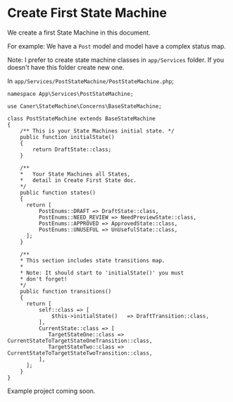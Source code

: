 


# Create First State Machine
We create a first State Machine in this document.

For example: We have a `Post` model and model have a complex status map.

Note: I prefer to create state machine classes in `app/Services` folder. If you doesn't have this folder create new one.

In `app/Services/PostStateMachine/PostStateMachine.php`;

    namespace App\Services\PostStateMachine;

    use Caner\StateMachine\Concerns\BaseStateMachine;
    
    class PostStateMachine extends BaseStateMachine  
    {
	    /** This is your State Machines initial state. */
    	public function initialState()  
    	{  
	    	return DraftState::class;  
    	}

		/** 
		*	Your State Machines all States, 
		*	detail in Create First State doc.
		*/
		public function states()  
		{  
		  return [  
			  PostEnums::DRAFT => DraftState::class,  
			  PostEnums::NEED_REVIEW => NeedPreviewState::class,  
			  PostEnums::APPROVED => ApprovedState::class,  
			  PostEnums::UNUSEFUL => UnUsefulState::class,  
		  ];  
		}

		/**
		* This section includes state transitions map.
		* 
		* Note: It should start to 'initialState()' you must
		* don't forget!
		*/
		public function transitions()  
		{  
		  return [  
			  self::class => [  
				  $this->initialState()   => DraftTransition::class,  
			  ],  
			  CurrentState::class => [  
				 TargetStateOne::class => CurrentStateToTargetStateOneTransition::class,  
				 TargetStateTwo::class => CurrentStateToTargetStateTwoTransition::class,  
			  ],
		  ];  
		}
    }

Example project coming soon.
